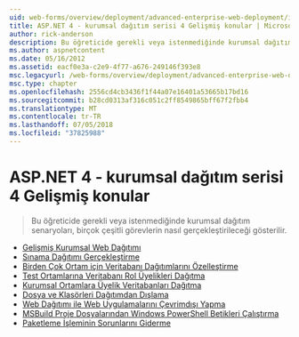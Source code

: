 ```yaml
---
uid: web-forms/overview/deployment/advanced-enterprise-web-deployment/index
title: ASP.NET 4 - kurumsal dağıtım serisi 4 Gelişmiş konular | Microsoft Docs
author: rick-anderson
description: Bu öğreticide gerekli veya istenmediğinde kurumsal dağıtım senaryoları, birçok çeşitli görevlerin nasıl gerçekleştirileceği gösterilir.
ms.author: aspnetcontent
ms.date: 05/16/2012
ms.assetid: eacf0e3a-c2e9-4f77-a676-249146f393e8
msc.legacyurl: /web-forms/overview/deployment/advanced-enterprise-web-deployment
msc.type: chapter
ms.openlocfilehash: 2556cd4cb3436f1f44a07e16401a53665b17bd16
ms.sourcegitcommit: b28cd0313af316c051c2ff8549865bff67f2fbb4
ms.translationtype: MT
ms.contentlocale: tr-TR
ms.lasthandoff: 07/05/2018
ms.locfileid: "37825988"
---
```

<a name="aspnet-4---enterprise-deployment-series-4-advanced-topics"></a>ASP.NET 4 - kurumsal dağıtım serisi 4 Gelişmiş konular
====================
> Bu öğreticide gerekli veya istenmediğinde kurumsal dağıtım senaryoları, birçok çeşitli görevlerin nasıl gerçekleştirileceği gösterilir.


- [Gelişmiş Kurumsal Web Dağıtımı](advanced-enterprise-web-deployment.md)
- [Sınama Dağıtımı Gerçekleştirme](performing-a-what-if-deployment.md)
- [Birden Çok Ortam için Veritabanı Dağıtımlarını Özelleştirme](customizing-database-deployments-for-multiple-environments.md)
- [Test Ortamlarına Veritabanı Rol Üyelikleri Dağıtma](deploying-database-role-memberships-to-test-environments.md)
- [Kurumsal Ortamlara Üyelik Veritabanları Dağıtma](deploying-membership-databases-to-enterprise-environments.md)
- [Dosya ve Klasörleri Dağıtımdan Dışlama](excluding-files-and-folders-from-deployment.md)
- [Web Dağıtımı ile Web Uygulamalarını Çevrimdışı Yapma](taking-web-applications-offline-with-web-deploy.md)
- [MSBuild Proje Dosyalarından Windows PowerShell Betikleri Çalıştırma](running-windows-powershell-scripts-from-msbuild-project-files.md)
- [Paketleme İşleminin Sorunlarını Giderme](troubleshooting-the-packaging-process.md)

